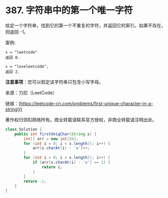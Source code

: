 # 387. 字符串中的第一个唯一字符
给定一个字符串，找到它的第一个不重复的字符，并返回它的索引。如果不存在，则返回 -1。

案例:

```
s = "leetcode"
返回 0.

s = "loveleetcode",
返回 2.
```

**注意事项**：您可以假定该字符串只包含小写字母。

来源：力扣（LeetCode）

链接：[https://leetcode-cn.com/problems/first-unique-character-in-a-string]()

著作权归领扣网络所有。商业转载请联系官方授权，非商业转载请注明出处。

```java
class Solution {
    public int firstUniqChar(String s) {
        int[] arr = new int[26];
        for (int i = 0; i < s.length(); i++) {
            arr[s.charAt(i) - 'a']++;
        }
        for (int i = 0; i < s.length(); i++) {
            if (arr[s.charAt(i) - 'a'] == 1) {
                return i;
            }
        }
        return -1;
    }
}
```